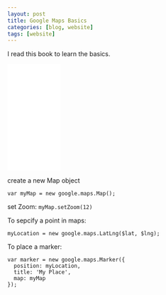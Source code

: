 ```yaml
---
layout: post
title: Google Maps Basics
categories: [blog, website]
tags: [website]
---
```



I read this book to learn the basics. 

<div class="middle">
<iframe style="width:120px;height:240px;" marginwidth="0" marginheight="0"
scrolling="no" frameborder="0"
src="//ws-na.amazon-adsystem.com/widgets/q?ServiceVersion=20070822&OneJS=1&Operation=GetAdHtml&MarketPlace=US&source=ss&ref=ss_til&ad_type=product_link&tracking_id=teckoo-20&marketplace=amazon&region=US&placement=B00HSO0X26&asins=B00HSO0X26&linkId=35ZK3BS4VJBXWUWE&show_border=true&link_opens_in_new_window=true">
</iframe>
</div>

create a new Map object

    var myMap = new google.maps.Map();

set Zoom: `myMap.setZoom(12)`

To sepcify a point in maps: 

    myLocation = new google.maps.LatLng($lat, $lng); 

To place a marker: 

    var marker = new google.maps.Marker({
      position: myLocation,
      title: 'My Place',
      map: myMap
    });
